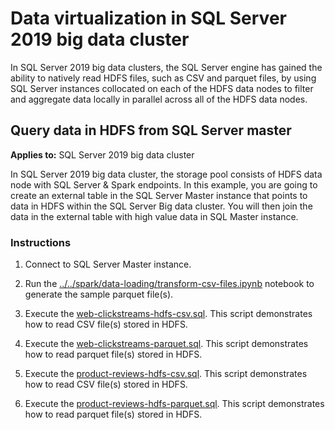 # Data virtualization in SQL Server 2019 big data cluster

In SQL Server 2019 big data clusters, the SQL Server engine has gained the ability to natively read HDFS files, such as CSV and parquet files, by using SQL Server instances collocated on each of the HDFS data nodes to filter and aggregate data locally in parallel across all of the HDFS data nodes.

## Query data in HDFS from SQL Server master

**Applies to:** SQL Server 2019 big data cluster

In SQL Server 2019 big data cluster, the storage pool consists of HDFS data node with SQL Server & Spark endpoints. In this example, you are going to create an external table in the SQL Server Master instance that points to data in HDFS within the SQL Server Big data cluster. You will then join the data in the external table with high value data in SQL Master instance.

### Instructions

1. Connect to SQL Server Master instance.

1. Run the [../../spark/data-loading/transform-csv-files.ipynb](../../spark/data-loading/transform-csv-files.ipynb/) notebook to generate the sample parquet file(s).

1. Execute the [web-clickstreams-hdfs-csv.sql](web-clickstreams-hdfs-csv.sql). This script demonstrates how to read CSV file(s) stored in HDFS.

1. Execute the [web-clickstreams-parquet.sql](web-clickstreams-hdfs-parquet.sql). This script demonstrates how to read parquet file(s) stored in HDFS.

1. Execute the [product-reviews-hdfs-csv.sql](product-reviews-hdfs-csv.sql). This script demonstrates how to read CSV file(s) stored in HDFS.

1. Execute the [product-reviews-hdfs-parquet.sql](product-reviews-hdfs-parquet.sql). This script demonstrates how to read parquet file(s) stored in HDFS.
